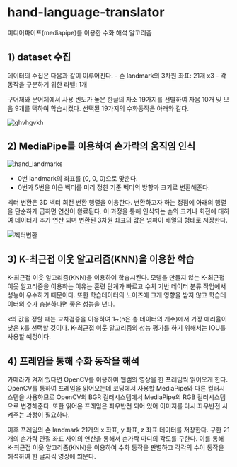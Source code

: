 # hand-language-translator
미디어파이프(mediapipe)를 이용한 수화 해석 알고리즘


## 1) dataset 수집


데이터의 수집은 다음과 같이 이루어진다.
	- 손 landmark의 3차원 좌표: 21개 x3
	- 각 동작을 구분하기 위한 라벨: 1개
  
  구어체와 문어체에서 사용 빈도가 높은 한글의 자소 19가지를 선별하여 자음 10개 및 모음 9개를 택하여 학습시켰다. 선택된 19가지의 수화동작은 아래와 같다.
  
![ghvhgvkh](https://user-images.githubusercontent.com/108911413/203528090-568f7a56-fa0b-42a3-9446-587870675a38.gif)


## 2) MediaPipe를 이용하여 손가락의 움직임 인식


![hand_landmarks](https://user-images.githubusercontent.com/108911413/203527185-404056b5-4bad-4139-ab6a-bc1f4aa8d316.png)

- 0번 landmark의 좌표를 (0, 0, 0)으로 맞춘다.
- 0번과 5번을 이은 벡터를 미리 정한 기준 벡터의 방향과 크기로 변환해준다.

벡터 변환은 3D 벡터 회전 변환 행렬을 이용한다. 변환하고자 하는 정점에 아래의 행렬을 단순하게 곱하면 연산이 완료된다. 이 과정을 통해 인식되는 손의 크기나 회전에 대하여 데이터가 추가 연산 되며 변환된 3차원 좌표의 값은 넘파이 배열의 형태로 저장한다.

![벡터변환](https://user-images.githubusercontent.com/108911413/203529089-07774ef4-5cdb-4937-96ed-7e2ab203d18a.png)


## 3) K-최근접 이웃 알고리즘(KNN)을 이용한 학습


K-최근접 이웃 알고리즘(KNN)을 이용하여 학습시킨다. 
모델을 만들지 않는 K-최근접 이웃 알고리즘을 이용하는 이유는 훈련 단계가 빠르고 수치 기반 데이터 분류 작업에서 성능이 우수하기 때문이다. 또한 학습데이터의 노이즈에 크게 영향을 받지 않고 학습데이터의 수가 충분하다면 좋은 성능을 낸다. 

k의 값을 정할 때는 교차검증을 이용하여 1~(n은 총 데이터의 개수)에서 가장 에러율이 낮은 k를 선택할 것이다. 
K-최근접 이웃 알고리즘의 성능 평가를 하기 위해서는 IOU를 사용할 예정이다.


## 4) 프레임을 통해 수화 동작을 해석


카메라가 켜져 있다면 OpenCV를 이용하여 웹캠의 영상을 한 프레임씩 읽어오게 한다. OpenCV를 통하여 프레임을 읽어오는데 코딩에서 사용할 MediaPipe와 다른 컬러시스템을 사용하므로 OpenCV의 BGR 컬러시스템에서 MediaPipe의 RGB 컬러시스템으로 변경해준다. 또한 읽어온 프레임은 좌우반전 되어 있어 이미지를 다시 좌우반전 시켜주는 과정이 필요하다.

이후 프레임의 손 landmark 21개의 x 좌표, y 좌표, z 좌표 데이터를 저장한다. 구한 21개의 손가락 관절 좌표 사이의 연산을 통해서 손가락 마디의 각도를 구한다. 이를 통해 K-최근접 이웃 알고리즘(KNN)을 이용하여 수화 동작을 판별하고 각각의 수어 동작을 해석하여 한 글자씩 영상에 띄운다.
